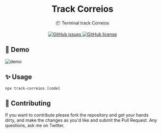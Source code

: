 <h1 align="center">Track Correios</h1>
<p align="center">📦 Terminal track Correios</p>

<p align="center">
  <a href="https://github.com/mauriciomutte/track-correios/issues">
    <img alt="GitHub issues" src="https://img.shields.io/github/issues/mauriciomutte/track-correios">
  </a>
  <a href="https://github.com/mauriciomutte/track-correios/blob/master/LICENSE">
    <img alt="GitHub license" src="https://img.shields.io/github/license/mauriciomutte/track-correios">
  </a>
</p>

## 🚀 Demo

![demo](https://user-images.githubusercontent.com/20569339/135551866-dcfcf2bc-c410-405b-924a-b46656014b4b.png)

## ✨ Usage

```
npx track-correios [code]
```

## 📣 Contributing

If you want to contribute please fork the repository and get your hands dirty, and make the changes as you'd like and submit the Pull Request. Any questions, ask me on Twitter.
